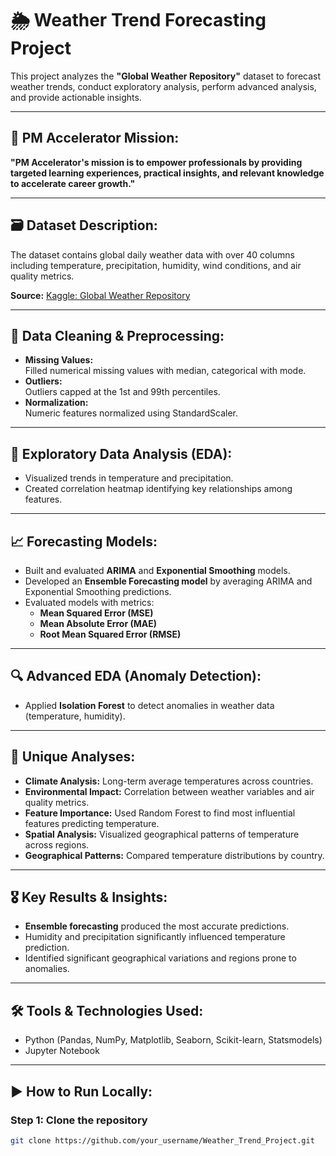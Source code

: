 
# 🌦️ Weather Trend Forecasting Project

This project analyzes the **"Global Weather Repository"** dataset to forecast weather trends, conduct exploratory analysis, perform advanced analysis, and provide actionable insights.

---

## 🎯 PM Accelerator Mission:

**"PM Accelerator's mission is to empower professionals by providing targeted learning experiences, practical insights, and relevant knowledge to accelerate career growth."**

---

## 🗃 Dataset Description:

The dataset contains global daily weather data with over 40 columns including temperature, precipitation, humidity, wind conditions, and air quality metrics.

**Source:** [Kaggle: Global Weather Repository](https://www.kaggle.com/datasets/nelgiriyewithana/global-weather-repository)

---

## 🚧 Data Cleaning & Preprocessing:

- **Missing Values:**  
  Filled numerical missing values with median, categorical with mode.
- **Outliers:**  
  Outliers capped at the 1st and 99th percentiles.
- **Normalization:**  
  Numeric features normalized using StandardScaler.

---

## 🔎 Exploratory Data Analysis (EDA):

- Visualized trends in temperature and precipitation.
- Created correlation heatmap identifying key relationships among features.

---

## 📈 Forecasting Models:

- Built and evaluated **ARIMA** and **Exponential Smoothing** models.
- Developed an **Ensemble Forecasting model** by averaging ARIMA and Exponential Smoothing predictions.
- Evaluated models with metrics:
  - **Mean Squared Error (MSE)**
  - **Mean Absolute Error (MAE)**
  - **Root Mean Squared Error (RMSE)**

---

## 🔍 Advanced EDA (Anomaly Detection):

- Applied **Isolation Forest** to detect anomalies in weather data (temperature, humidity).

---

## 🎯 Unique Analyses:

- **Climate Analysis:** Long-term average temperatures across countries.
- **Environmental Impact:** Correlation between weather variables and air quality metrics.
- **Feature Importance:** Used Random Forest to find most influential features predicting temperature.
- **Spatial Analysis:** Visualized geographical patterns of temperature across regions.
- **Geographical Patterns:** Compared temperature distributions by country.

---

## 🎖️ Key Results & Insights:

- **Ensemble forecasting** produced the most accurate predictions.
- Humidity and precipitation significantly influenced temperature prediction.
- Identified significant geographical variations and regions prone to anomalies.

---

## 🛠️ Tools & Technologies Used:

- Python (Pandas, NumPy, Matplotlib, Seaborn, Scikit-learn, Statsmodels)
- Jupyter Notebook

---

## ▶️ How to Run Locally:

### Step 1: Clone the repository
```bash
git clone https://github.com/your_username/Weather_Trend_Project.git
